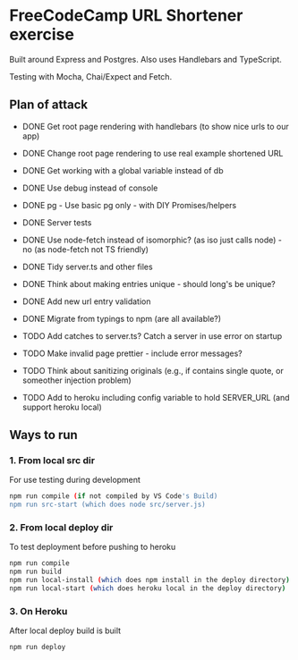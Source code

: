 # FreeCodeCamp URL Shortener exercise

Built around Express and Postgres. Also uses Handlebars and TypeScript.

Testing with Mocha, Chai/Expect and Fetch.

## Plan of attack

* DONE Get root page rendering with handlebars (to show nice urls to our app)
* DONE Change root page rendering to use real example shortened URL
* DONE Get working with a global variable instead of db
* DONE Use debug instead of console
* DONE pg -  Use basic pg only - with DIY Promises/helpers
* DONE Server tests
* DONE Use node-fetch instead of isomorphic? (as iso just calls node) - no (as node-fetch not TS friendly)
* DONE Tidy server.ts and other files
* DONE Think about making entries unique - should long's be unique?
* DONE Add new url entry validation
* DONE Migrate from typings to npm (are all available?)

* TODO Add catches to server.ts? Catch a server in use error on startup
* TODO Make invalid page prettier - include error messages?
* TODO Think about sanitizing originals (e.g., if contains single quote, or someother injection problem)

* TODO Add to heroku including config variable to hold SERVER_URL (and support heroku local)


## Ways to run

### 1. From local src dir

For use testing during development

```bash
npm run compile (if not compiled by VS Code's Build)
npm run src-start (which does node src/server.js)
```

### 2. From local deploy dir

To test deployment before pushing to heroku

```bash
npm run compile
npm run build
npm run local-install (which does npm install in the deploy directory)
npm run local-start (which does heroku local in the deploy directory)
```

### 3. On Heroku

After local deploy build is built

```bash
npm run deploy
```

